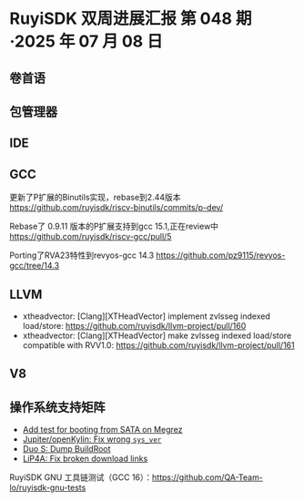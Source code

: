 # RuyiSDK 双周进展汇报  第 048 期·2025 年 07 月 08 日

## 卷首语

## 包管理器

## IDE

## GCC
更新了P扩展的Binutils实现，rebase到2.44版本
https://github.com/ruyisdk/riscv-binutils/commits/p-dev/

Rebase了 0.9.11 版本的P扩展支持到gcc 15.1,正在review中
https://github.com/ruyisdk/riscv-gcc/pull/5

Porting了RVA23特性到revyos-gcc 14.3
https://github.com/pz9115/revyos-gcc/tree/14.3

## LLVM

- xtheadvector: [Clang][XTHeadVector] implement zvlsseg indexed load/store: https://github.com/ruyisdk/llvm-project/pull/160
- xtheadvector: [Clang][XTHeadVector] make zvlsseg indexed load/store compatible with RVV1.0: https://github.com/ruyisdk/llvm-project/pull/161

## V8

## 操作系统支持矩阵

- [Add test for booting from SATA on Megrez](https://github.com/ruyisdk/support-matrix/pull/331)
- [Jupiter/openKylin: Fix wrong `sys_ver`](https://github.com/ruyisdk/support-matrix/pull/337)
- [Duo S: Dump BuildRoot](https://github.com/ruyisdk/support-matrix/pull/339)
- [LiP4A: Fix broken download links](https://github.com/ruyisdk/support-matrix/pull/340)

RuyiSDK GNU 工具链测试（GCC 16）：https://github.com/QA-Team-lo/ruyisdk-gnu-tests
